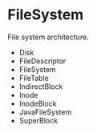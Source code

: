 # FileSystem
File system architecture.
- Disk
- FileDescriptor
- FileSystem
- FileTable
- IndirectBlock
- Inode
- InodeBlock
- JavaFileSystem
- SuperBlock